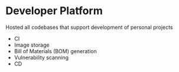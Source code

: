 # Developer Platform
Hosted all codebases that support development of personal projects
  - CI
  - Image storage 
  - Bill of Materials (BOM) generation
  - Vulnerability scanning
  - CD
